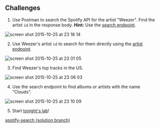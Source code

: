 ## Challenges

1. Use Postman to search the Spotify API for the artist "Weezer". Find the artist `id` in the response body. **Hint:** Use the <a href="https://developer.spotify.com/web-api/search-item" target="_blank">search endpoint</a>.

  ![screen shot 2015-10-25 at 23 18 14](https://cloud.githubusercontent.com/assets/7833470/10722573/b98a1e22-7b6e-11e5-85c9-e3ae3e64066f.png)

2. Use Weezer's artist `id` to search for them directly using the <a href="https://developer.spotify.com/web-api/artist-endpoints" target="_blank">artist endpoint</a>.

  ![screen shot 2015-10-25 at 23 01 05](https://cloud.githubusercontent.com/assets/7833470/10722507/251896ba-7b6e-11e5-800d-f3d65ad81aa2.png)

3. Find Weezer's top tracks in the US.

  ![screen shot 2015-10-25 at 23 06 03](https://cloud.githubusercontent.com/assets/7833470/10722510/2534538c-7b6e-11e5-8821-98db01ba713e.png)

4. Use the search endpoint to find albums or artists with the name "Clouds".

  ![screen shot 2015-10-25 at 23 10 09](https://cloud.githubusercontent.com/assets/7833470/10722509/2530fab6-7b6e-11e5-8633-3509fec8b6fa.png)

5. Start <a href="https://github.com/sf-wdi-24/spotify-search" target="_blank">tonight's lab</a>!

  <a href="https://github.com/sf-wdi-24/spotify-search/tree/solution" target="_blank">spotify-search (solution branch)</a>
